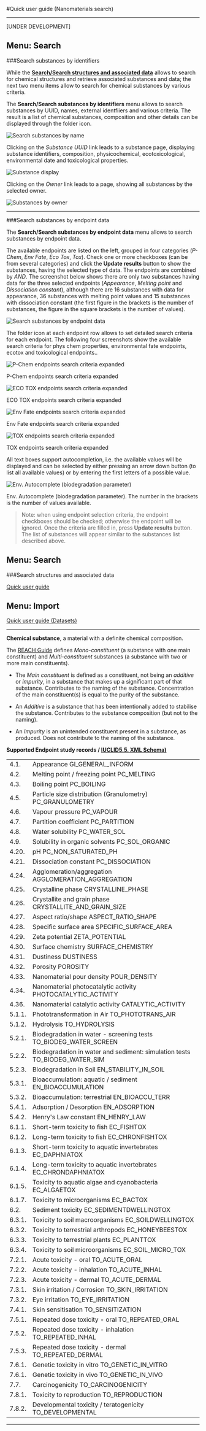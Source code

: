 
#Quick user guide (Nanomaterials search)

---

[UNDER DEVELOPMENT]

## Menu: Search

###Search substances by identifiers

While the [**Search/Search structures and associated data**](usage.html) allows to search for chemical structures and retrieve associated substances and data; the next two menu items allow to search for chemical substances by various criteria.

<a name="composition"/>The **Search/Search substances by identifiers** menu allows to search substances by UUID,  names, external identfiiers and various criteria. The result is a list of chemical substances, composition and other details can be displayed through the folder icon.

![Search substances by name](images/screenshots/substance_search_name.png "Search substances by name")

<a name="substance"/>Clicking on the *Substance UUID* link leads to a substance page, displaying substance identifiers, composition, physicochemical, ecotoxicological, environmental date and toxicological properties. 

![Substance display](images/screenshots/substance_formaldehyde.png "Substance display")

Clicking on the *Owner* link leads to a page, showing all substances by the selected owner.

![Substances by owner](images/screenshots/substance_byowner.png "Substances by owner")

---

###Search substances by endpoint data

The **Search/Search substances by endpoint data** menu allows to search substances by endpoint data. 

The available endpoints are listed on the left, grouped in four categories (*P-Chem*, *Env Fate*, *Eco Tox*, *Tox*).  Check one or more checkboxes (can be from several categories) and click the **Update results** button to show the substances, having the selected type of data. 
The endpoints are combined by *AND*. The screenshot below shows there are only two substances having data for the three selected endpoints (*Appearance*, *Melting point* and *Dissociation constant*), although there are 16 substances with data for appearance, 36 substances with melting point values and 15 substances with dissociation constant (the first figure in the brackets is the number of substances, the figure in the square brackets is the number of values).

![Search substances by endpoint data](images/screenshots/search_endpoints.png "Search substances by endpoint data")

The folder icon at each endpoint row allows to set detailed search criteria for each endpoint. The following four screenshots show the available search criteria for phys chem properties, environmental fate endpoints, ecotox and toxicological endpoints..

![P-Chem endpoints search criteria expanded](images/screenshots/endpoint_pchem_search.png "P-Chem endpoints search criteria expanded")

P-Chem endpoints search criteria expanded

![ECO TOX endpoints search criteria expanded](images/screenshots/endpoint_ecotox_search.png "ECO TOX endpoints search criteria expanded")

ECO TOX endpoints search criteria expanded

![Env Fate endpoints search criteria expanded](images/screenshots/endpoint_env_fate_search.png "Env Fate endpoints search criteria expanded")

Env Fate endpoints search criteria expanded

![TOX endpoints search criteria expanded](images/screenshots/endpoint_tox_search.png "TOX endpoints search criteria expanded")

TOX endpoints search criteria expanded

All text boxes support autocompletion, i.e. the available values will be displayed and can be selected by either pressing an arrow down button (to list all available values) or by entering the first letters of a possible value.

![Env. Autocomplete (biodegradation parameter)](images/screenshots/envfate_autocomplete.png "Env. Autocomplete (biodegradation parameter)")

Env. Autocomplete (biodegradation parameter). The number in the brackets is the number of values available.
 
>Note: when using endpoint selection criteria, the endpoint checkboxes should be checked; otherwise the endpoint will be ignored. Once the criteria are filled in, press **Update results** button. The list of substances will appear similar to the substances list described above.

## Menu: Search

###Search structures and associated data

[Quick user guide](usage.html)	

## Menu: Import
 
[Quick user guide (Datasets)](usage_dataset.html)	   

---

**Chemical substance**, a material with a definite chemical composition. 

The [REACH Guide]( http://echa.europa.eu/documents/10162/13643/nutshell_guidance_substance_en.pdf) defines *Mono-constituent* (a substance with one main constituent) and  *Multi-constituent*  substances (a substance with two or more main constituents). 

- The *Main constituent* is defined as a constituent, not being an *additive* or *impurity*, in a substance that makes up a significant part of that substance. Contributes to the naming of the substance. Concentration of the main constituent(s) is equal to the purity of the substance. 

- An *Additive* is a substance that has been intentionally added to stabilise the substance. Contributes to the substance composition (but not to the naming). 

- An *Impurity* is an unintended constituent present in a substance, as produced. Does not contribute to the naming of the substance.

**Supported Endpoint study records / [IUCLID5.5. XML Schema)](http://iuclid.eu/index.php?fuseaction=home.format)**

<table>
<tr><td>4.1.   </td><td>Appearance GI_GENERAL_INFORM</td>
</tr><tr><td>4.2.   </td><td>Melting point / freezing point PC_MELTING</td>
</tr><tr><td>4.3.	</td><td>Boiling point	PC_BOILING</td>

</tr><tr><td>4.5.	</td><td>Particle size distribution (Granulometry)	PC_GRANULOMETRY</td>

</tr><tr><td>4.6.	</td><td>Vapour pressure	PC_VAPOUR</td>
</tr><tr><td>4.7.	</td><td>Partition coefficient	PC_PARTITION</td>
</tr><tr><td>4.8.	</td><td>Water solubility	PC_WATER_SOL</td>
</tr><tr><td>4.9.	</td><td>Solubility in organic solvents	PC_SOL_ORGANIC</td>
</tr><tr><td>4.20.	</td><td>pH	PC_NON_SATURATED_PH</td>
</tr><tr><td>4.21.	</td><td>Dissociation constant	PC_DISSOCIATION</td>

</tr><tr><td>4.24.	</td><td>Agglomeration/aggregation	AGGLOMERATION_AGGREGATION</td>	
</tr><tr><td>4.25.	</td><td>Crystalline phase	CRYSTALLINE_PHASE</td>
</tr><tr><td>4.26.	</td><td>Crystallite and grain phase	CRYSTALLITE_AND_GRAIN_SIZE</td>	
</tr><tr><td>4.27.	</td><td>Aspect ratio/shape	ASPECT_RATIO_SHAPE</td>	
</tr><tr><td>4.28.	</td><td>Specific surface area	SPECIFIC_SURFACE_AREA</td>	
</tr><tr><td>4.29.	</td><td>Zeta potential	ZETA_POTENTIAL</td>	
</tr><tr><td>4.30.	</td><td>Surface chemistry	SURFACE_CHEMISTRY</td>	
</tr><tr><td>4.31.	</td><td>Dustiness	DUSTINESS</td>	
</tr><tr><td>4.32.	</td><td>Porosity	POROSITY</td>	
</tr><tr><td>4.33.	</td><td>Nanomaterial pour density	POUR_DENSITY</td>	
</tr><tr><td>4.34.	</td><td>Nanomaterial photocatalytic activity	PHOTOCATALYTIC_ACTIVITY</td>	
</tr><tr><td>4.36.	</td><td>Nanomaterial catalytic activity	CATALYTIC_ACTIVITY</td>	


</tr><tr><td>5.1.1.	</td><td>Phototransformation in Air	TO_PHOTOTRANS_AIR</td>
</tr><tr><td>5.1.2.	</td><td>Hydrolysis	TO_HYDROLYSIS</td>
</tr><tr><td>5.2.1.	</td><td>Biodegradation in water - screening tests	TO_BIODEG_WATER_SCREEN</td>
</tr><tr><td>5.2.2.	</td><td>Biodegradation in water and sediment: simulation tests	TO_BIODEG_WATER_SIM</td>
</tr><tr><td>5.2.3.	</td><td>Biodegradation in Soil	EN_STABILITY_IN_SOIL</td>
</tr><tr><td>5.3.1.	</td><td>Bioaccumulation: aquatic / sediment	EN_BIOACCUMULATION</td>
</tr><tr><td>5.3.2.	</td><td>Bioaccumulation: terrestrial	EN_BIOACCU_TERR</td>
</tr><tr><td>5.4.1.	</td><td>Adsorption / Desorption	EN_ADSORPTION</td>
</tr><tr><td>5.4.2.	</td><td>Henry's Law constant	EN_HENRY_LAW</td>

</tr><tr><td>6.1.1.	</td><td>Short-term toxicity to fish	EC_FISHTOX</td>
</tr><tr><td>6.1.2.	</td><td>Long-term toxicity to fish	EC_CHRONFISHTOX</td>
</tr><tr><td>6.1.3.	</td><td>Short-term toxicity to aquatic invertebrates	EC_DAPHNIATOX</td>
</tr><tr><td>6.1.4.	</td><td>Long-term toxicity to aquatic invertebrates	EC_CHRONDAPHNIATOX</td>
</tr><tr><td>6.1.5.	</td><td>Toxicity to aquatic algae and cyanobacteria	EC_ALGAETOX</td>
</tr><tr><td>6.1.7.	</td><td>Toxicity to microorganisms	EC_BACTOX</td>
</tr><tr><td>6.2.	</td><td>Sediment toxicity	EC_SEDIMENTDWELLINGTOX</td>
</tr><tr><td>6.3.1.	</td><td>Toxicity to soil macroorganisms	EC_SOILDWELLINGTOX</td>
</tr><tr><td>6.3.2.	</td><td>Toxicity to terrestrial arthropods	EC_HONEYBEESTOX</td>
</tr><tr><td>6.3.3.	</td><td>Toxicity to terrestrial plants	EC_PLANTTOX</td>
</tr><tr><td>6.3.4.	</td><td>Toxicity to soil microorganisms	EC_SOIL_MICRO_TOX</td>

</tr><tr><td>7.2.1.	</td><td>Acute toxicity - oral	TO_ACUTE_ORAL</td>
</tr><tr><td>7.2.2.	</td><td>Acute toxicity - inhalation	TO_ACUTE_INHAL</td>
</tr><tr><td>7.2.3.	</td><td>Acute toxicity - dermal	TO_ACUTE_DERMAL</td>
</tr><tr><td>7.3.1.	</td><td>Skin irritation / Corrosion	TO_SKIN_IRRITATION</td>
</tr><tr><td>7.3.2.	</td><td>Eye irritation	TO_EYE_IRRITATION</td>
</tr><tr><td>7.4.1.	</td><td>Skin sensitisation	TO_SENSITIZATION</td>
</tr><tr><td>7.5.1.	</td><td>Repeated dose toxicity - oral	TO_REPEATED_ORAL</td>
</tr><tr><td>7.5.2.	</td><td>Repeated dose toxicity - inhalation	TO_REPEATED_INHAL</td>
</tr><tr><td>7.5.3.	</td><td>Repeated dose toxicity - dermal	TO_REPEATED_DERMAL</td>
</tr><tr><td>7.6.1.	</td><td>Genetic toxicity in vitro	TO_GENETIC_IN_VITRO</td>
</tr><tr><td>7.6.1.	</td><td>Genetic toxicity in vivo	TO_GENETIC_IN_VIVO</td>
</tr><tr><td>7.7.	</td><td>Carcinogenicity	TO_CARCINOGENICITY</td>
</tr><tr><td>7.8.1.	</td><td>Toxicity to reproduction	TO_REPRODUCTION</td>
</tr><tr><td>7.8.2.	</td><td>Developmental toxicity / teratogenicity	TO_DEVELOPMENTAL</td>


</tr>
</table>


---
